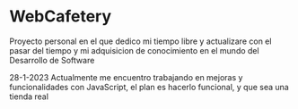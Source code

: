 # WebCafetery
Proyecto personal en el que dedico mi tiempo libre y actualizare con el pasar del tiempo y mi adquisicion de conocimiento en el mundo del Desarrollo de Software

28-1-2023
Actualmente me encuentro trabajando en mejoras y funcionalidades con JavaScript, el plan es hacerlo funcional, y que sea una tienda real